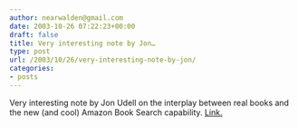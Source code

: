 ```yaml
---
author: nearwalden@gmail.com
date: 2003-10-26 07:22:23+00:00
draft: false
title: Very interesting note by Jon…
type: post
url: /2003/10/26/very-interesting-note-by-jon/
categories:
- posts
---
```


Very interesting note by Jon Udell on the interplay between real books and the new (and cool) Amazon Book Search capability.  [Link.](//weblog.infoworld.com/udell/2003/10/24.html#a832')



